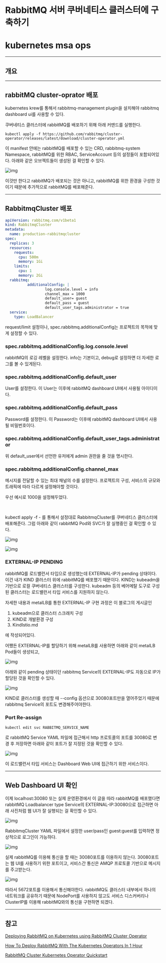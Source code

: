 # RabbitMQ 서버 쿠버네티스 클러스터에 구축하기
# kubernetes msa ops

---

## 개요

---

## rabbitMQ cluster-oprator 배포

kubernetes krew를 통해서 rabbitmq-management plugin을 설치해야 rabbitmq dashboard ui를 사용할 수 있다.

쿠버네티스 클러스터에 rabbitMQ를 배포하기 위해 아래 커맨드를 실행한다.

```
kubectl apply -f https://github.com/rabbitmq/cluster-operator/releases/latest/download/cluster-operator.yml
```

이 manifest 안에는 rabbitMQ를 배포할 수 있는 CRD, rabbitmq-system Namespace, rabbitMQ를 위한 RBAC, ServiceAccount 등의 설정들이 포함되어있다. 아래와 같은 오브젝트들이 생성된 걸 확인할 수 있다.

![img](http://www.choigonyok.com/api/assets/74-1.png)

이것만 한다고 rabbitMQ가 배포되는 것은 아니고, rabbitMQ를 위한 환경을 구성한 것이기 때문에 추가적으로 rabbitMQ를 배포해준다.

---

## RabbitmqCluster 배포

```yaml
apiVersion: rabbitmq.com/v1beta1
kind: RabbitmqCluster
metadata:
  name: production-rabbitmqcluster
spec:
  replicas: 3
  resources:
    requests:
      cpu: 500m
      memory: 1Gi
    limits:
      cpu: 1
      memory: 2Gi
  rabbitmq:
          additionalConfig: |
                  log.console.level = info
                  channel_max = 1000
                  default_user= guest 
                  default_pass = guest
                  default_user_tags.administrator = true
  service:
    type: LoadBalancer
```

request/limit 설정이나, spec.rabbitmq.additionalConfig는 프로젝트의 목적에 맞게 설정할 수 있다.

### spec.rabbitmq.additionalConfig.log.console.level

rabbitMQ의 로깅 레벨을 설정한다. info는 기본이고, debug로 설정하면 더 자세한 로그를 볼 수 있게된다.

### spec.rabbitmq.additionalConfig.default_user

User를 설정한다. 이 User는 이후에 rabbitMQ dashboard UI에서 사용될 아이디이다.

### spec.rabbitmq.additionalConfig.default_pass

Password를 설정한다. 이 Password는 이후에 rabbitMQ dashboard UI에서 사용될 비밀번호이다.

### spec.rabbitmq.additionalConfig.default_user_tags.administrator

위 default_user에서 선언한 유저에게 admin 권한을 줄 것을 명시한다.

### spec.rabbitmq.additionalConfig.channel_max

메시지를 전달할 수 있는 최대 채널의 수를 설정한다. 프로젝트의 구성, 서비스의 규모와 트래픽에 따라 다르게 설정해야할 것이다.

우선 예시로 1000을 설정해두었다.

<br/>

kubectl apply -f - 를 통해서 설정대로 RabbitmqCluster를 쿠버네티스 클러스터에 배포해준다. 그럼 아래와 같이 rabbitMQ Pod와 SVC가 잘 실행중인 걸 확인할 수 있다.

![img](http://www.choigonyok.com/api/assets/74-2.png)

![img](http://www.choigonyok.com/api/assets/74-3.png)

### EXTERNAL-IP PENDING

rabbitMQ를 로드밸런서 타입으로 생성했는데 EXTERNAL-IP가 pending 상태이다. 이건 내가 KIND 클러스터 위에 rabbitMQ를 배포했기 때문이다. KIND는 kubeadm을 기반으로 로컬 쿠버네티스 클러스터를 구성한다. kubeadm 등의 베어메탈 도구로 구성된 클러스터는 로드밸런서 타입 서비스를 지원하지 않는다.

자세한 내용과 metalLB를 통한 EXTERNAL-IP 구현 과정은 이 블로그의 게시글인

1.  kubeadm으로 클러스터 스크래치 구성
2.  KIND로 개발환경 구성
3.  KindIstio.md

에 작성되어있다.

어쨌든 EXTERNAL-IP를 할당하기 위해 metalLB를 사용하면 아래와 같이 metalLB Pod들이 생성되고,

![img](http://www.choigonyok.com/api/assets/74-4.png)

아래와 같이 pending 상태이던 rabbitmq Service의 EXTERNAL-IP도 자동으로 IP가 할당된 것을 확인할 수 있다.

![img](http://www.choigonyok.com/api/assets/74-5.png)

KIND로 클러스터를 생성할 때 --config 옵션으로 30080포트만을 열어주었기 때문에 rabbitmq Service의 포트도 변경해주어야한다. 

### Port Re-assign

```
kubectl edit svc RABBITMQ_SERVICE_NAME
```

로 rabbitMQ Service YAML 파일에 접근해서 http 프로토콜의 포트를 30080로 변경 후 저장하면 아래와 같이 포트가 잘 지정된 것을 확인할 수 있다.

![img](http://www.choigonyok.com/api/assets/74-6.png)

이 로드밸런서 타입 서비스는 Dashboard Web UI에 접근하기 위한 서비스이다.

---

## Web Dashboard UI 확인


이제 localhost:30080 또는 실제 운영환경에서 이 글을 따라 rabbitMQ를 배포했다면 rabbitMQ Loadbalancer type Service의 EXTERNAL-IP:30080으로 접근하면 아래 사진처럼 웹 UI가 잘 실행되는 걸 확인할 수 있다.

![img](http://www.choigonyok.com/api/assets/74-7.png)

RabbitmqCluster YAML 파일에서 설정한 user/pass인 guest:guest를 입력하면 정상적으로 로그인이 가능하다.

![img](http://www.choigonyok.com/api/assets/74-8.png)


실제 rabbitMQ를 이용해 통신을 할 때는 30080포트를 이용하지 않는다. 30080포트는 웹 UI를 사용하기 위한 포트이고, 서비스간 통신은 AMQP 프로토콜 기반으로 메시지를 주고받는다.

![img](http://www.choigonyok.com/api/assets/74-9.png)

따라서 5672포트를 이용해서 통신해야한다. rabbitMQ도 클러스터 내부에서 하나의 네트워크를 공유하기 때문에 NodePort를 사용하지 않고도 서비스 디스커버리나 ClusterIP를 이용해 rabbitMQ와의 통신을 구현하면 되겠다.

---

## 참고

[Deploying RabbitMQ on Kubernetes using RabbitMQ Cluster Operator](https://medium.com/nerd-for-tech/deploying-rabbitmq-on-kubernetes-using-rabbitmq-cluster-operator-ef99f7a4e417)

[How To Deploy RabbitMQ With The Kubernetes Operators In 1 Hour](https://getbetterdevops.io/how-to-deploy-rabbitmq-with-the-cluster-kubernetes-operators/)

[RabbitMQ Cluster Kubernetes Operator Quickstart](https://www.rabbitmq.com/kubernetes/operator/quickstart-operator.html)
